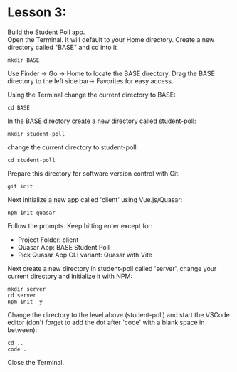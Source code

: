 # Lesson 3:
Build the Student Poll app.  
Open the Terminal. It will default to your Home directory.
Create a new directory called "BASE" and cd into it
```
mkdir BASE
```
Use Finder -> Go -> Home to locate the BASE directory. Drag the BASE directory to the left side bar-> Favorites for easy access.

Using the Terminal change the current directory to BASE:

```
cd BASE
```

In the BASE directory create a new directory called student-poll:
```
mkdir student-poll
```
change the current directory to student-poll:
```
cd student-poll
```

Prepare this directory for software version control with Git:
```
git init
```
Next initialize a new app called 'client' using Vue.js/Quasar:
```
npm init quasar
```

Follow the prompts. Keep hitting enter except for:
- Project Folder: client
- Quasar App: BASE Student Poll
- Pick Quasar App CLI variant: Quasar with Vite

Next create a new directory in student-poll called 'server', change your current directory and initialize it with NPM:
```
mkdir server
cd server
npm init -y
```
Change the directory to the level above (student-poll) and start the VSCode editor (don't forget to add the dot after 'code' with a blank space in between):
```
cd ..
code .
```
Close the Terminal.
